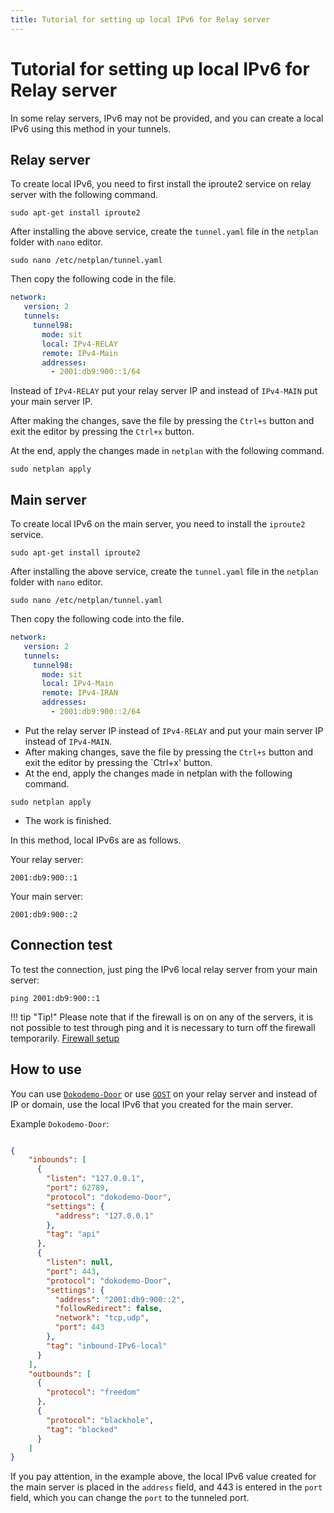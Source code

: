 ```yaml
---
title: Tutorial for setting up local IPv6 for Relay server
---
```


<div markdown="1">

# Tutorial for setting up local IPv6 for Relay server
In some relay servers, IPv6 may not be provided, and you can create a local IPv6 using this method in your tunnels.


## Relay server

To create local IPv6, you need to first install the iproute2 service on relay server with the following command.

```shell
sudo apt-get install iproute2
```

After installing the above service, create the `tunnel.yaml` file in the `netplan` folder with `nano` editor.

```shell
sudo nano /etc/netplan/tunnel.yaml
```

Then copy the following code in the file.


```yaml
network:
   version: 2
   tunnels:
     tunnel98:
       mode: sit
       local: IPv4-RELAY
       remote: IPv4-Main
       addresses:
         - 2001:db9:900::1/64
```


Instead of `IPv4-RELAY` put your relay server IP and instead of `IPv4-MAIN` put your main server IP.

After making the changes, save the file by pressing the `Ctrl+s` button and exit the editor by pressing the `Ctrl+x` button.

At the end, apply the changes made in `netplan` with the following command.


```
sudo netplan apply
```


## Main server
To create local IPv6 on the main server, you need to install the `iproute2` service.

```shell
sudo apt-get install iproute2
```

After installing the above service, create the `tunnel.yaml` file in the `netplan` folder with `nano` editor.

```shell
sudo nano /etc/netplan/tunnel.yaml
```

Then copy the following code into the file.

```yaml
network:
   version: 2
   tunnels:
     tunnel98:
       mode: sit
       local: IPv4-Main
       remote: IPv4-IRAN
       addresses:
         - 2001:db9:900::2/64
```

- Put the relay server IP instead of `IPv4-RELAY` and put your main server IP instead of `IPv4-MAIN`.
- After making changes, save the file by pressing the `Ctrl+s` button and exit the editor by pressing the `Ctrl+x' button.
- At the end, apply the changes made in netplan with the following command.

```shell
sudo netplan apply
```

- The work is finished.
  
In this method, local IPv6s are as follows.

Your relay server:

```
2001:db9:900::1
```

Your main server:

```
2001:db9:900::2
```


## Connection test

To test the connection, just ping the IPv6 local relay server from your main server:

```
ping 2001:db9:900::1
```

!!! tip "Tip!"
     Please note that if the firewall is on on any of the servers, it is not possible to test through ping and it is necessary to turn off the firewall temporarily. [Firewall setup](/manager/basic-concepts-and-troubleshooting/How-to-setup-Firewall-on-Hiddify-panel/)

    
## How to use

You can use [`Dokodemo-Door`](/manager/domain-worker-cdn-and-tunneling/Tutorial-for-setting-up-Dokodemo-Door-tunnel-as-relay-server) or use [`GOST`](/fa/manager/domain-worker-cdn-and-tunneling/Tutorial-for-setting-up-GOST-tunnel-as-relay-server/) on your relay server and instead of IP or domain, use the local IPv6 that you created for the main server.

Example `Dokodemo-Door`:

```json

{
    "inbounds": [
      {
        "listen": "127.0.0.1",
        "port": 62789,
        "protocol": "dokodemo-Door",
        "settings": {
          "address": "127.0.0.1"
        },
        "tag": "api"
      },
      {
        "listen": null,
        "port": 443,
        "protocol": "dokodemo-Door",
        "settings": {
          "address": "2001:db9:900::2",
          "followRedirect": false,
          "network": "tcp,udp",
          "port": 443
        },
        "tag": "inbound-IPv6-local"
      }
    ],
    "outbounds": [
      {
        "protocol": "freedom"
      },
      {
        "protocol": "blackhole",
        "tag": "blocked"
      }
    ]
}
```




If you pay attention, in the example above, the local IPv6 value created for the main server is placed in the `address` field, and 443 is entered in the `port` field, which you can change the `port` to the tunneled port.



</div>
